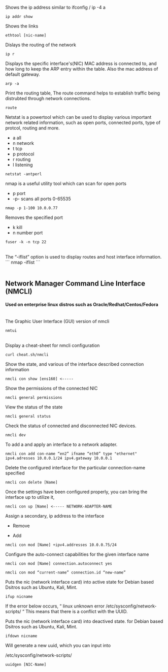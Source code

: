 Shows the ip address similar to ifconfig / ip -4 a
``` 
ip addr show 
```

Shows the links
```
ethtool [nic-name]
```


Dislays the routing of the network
```
ip r 
```

Displays the specific interface's(NIC) MAC address is connected to, and how long to keep the ARP entry within the table. Also the mac address of default gateway.
```
arp -a 
```


Print the routing table, The route command helps to establish traffic being distrubted through network connections.
```
route 
```

Netstat is a powertool which can be used to display various important network related information, such as open ports, connected ports, type of protcol, routing and more. 

- a all 
- n network  
- t tcp  
- p protocol 
- r routing 
- l listening

```
netstat -antperl 
```

nmap is a useful utility tool which can scan for open ports 
- p port  
- -p- scans all ports 0-65535 
```
nmap -p 1-100 10.0.0.77 
```

Removes the specified port
- k kill 
- n number port
```
fuser -k -n tcp 22 
```

<br>
The “-iflist” option is used to display routes and host interface information. 
```
nmap -iflist
```


<br>
<br>


<h2> Network Manager Command Line Interface (NMCLI) </h3> 
<h4> Used on enterprise linux distros such as Oracle/Redhat/Centos/Fedora  </h4>

<br>
The Graphic User Interface (GUI) version of nmcli 

```
nmtui
```

<br>
Display a cheat-sheet for nmcli configuration

```
curl cheat.sh/nmcli
```

Show the state, and various  of the interface described  connection information 
```
nmcli con show [ens160] <----- 
```

Show the permissions of the connected NIC 
```
nmcli general permissions
```

View the status of the state 
```
nmcli general status
```

Check the status of connected and disconnected NIC devices.
```
nmcli dev
```

To add a and apply an interface  to a network adapter.
```
nmcli con add con-name “en2” ifname “eth0” type "ethernet"  ipv4.adresses 10.0.0.1/24 ipv4.gateway 10.0.0.1
```

Delete the configured interface for the particular connection-name specified
```
nmcli con delete [Name]
```


Once the settings have been configured properly, you can bring the interface up to utilize it,
```
nmcli con up [Name] <----- NETWORK-ADAPTER-NAME
```

Assign a secondary, ip address to the interface
- Remove
+ Add

```
nmcli con mod [Name] +ipv4.addresses 10.0.0.75/24
```

Configure the auto-connect capabilities for the given interface name
```
nmcli con mod [Name] connection.autoconnect yes
```


```
nmcli con mod “current-name” connection.id “new-name”
```

Puts the nic (network interface card) into active state for Debian based Dsitros such as Ubuntu, Kali, Mint.

```
ifup nicname 
```


If the error below occurs,
“ linux unknown error /etc/sysconfig/network-scripts/ “
This means that there is a conflict with the UUID.

Puts the nic (network interface card) into deactived state. for Debian based Dsitros such as Ubuntu, Kali, Mint.

```
ifdown nicname 
```


Will generate a new uuid, which you can input into 

/etc/sysconfig/network-scripts/
```
uuidgen [NIC-Name]
```

